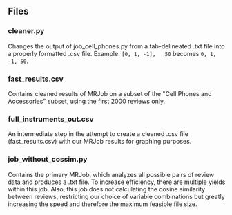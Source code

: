 ## Files ##

### cleaner.py ###

Changes the output of job_cell_phones.py from a tab-delineated .txt file into a properly formatted .csv file. Example: `[0, 1, -1],   50` becomes `0, 1, -1, 50`.

### fast_results.csv ###

Contains cleaned results of MRJob on a subset of the "Cell Phones and Accessories" subset, using the first 2000 reviews only.

### full_instruments_out.csv ###

An intermediate step in the attempt to create a cleaned .csv file (fast_results.csv) with our MRJob results for graphing purposes.

### job_without_cossim.py ###

Contains the primary MRJob, which analyzes all possible pairs of review data and produces a .txt file. To increase efficiency, there are multiple yields within this job. Also, this job does not calculating the cosine similarity between reviews, restricting our choice of variable combinations but greatly increasing the speed and therefore the maximum feasible file size.
